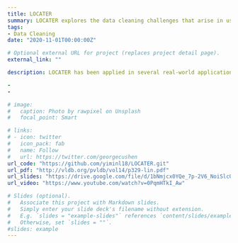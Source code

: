 ```yaml
---
title: LOCATER
summary: LOCATER explores the data cleaning challenges that arise in using WiFi connectivity data to locate users to semantic indoor locations such as buildings, regions, rooms. WiFi connectivity data consists of sporadic connections between devices and nearby WiFi access points (APs), each of which may cover a relatively large area within a building. Our system, entitled semantic LOCATion cleanER (LOCATER), postulates semantic localization as a series of data cleaning tasks - first, it treats the problem of determining the AP to which a device is connected between any two of its connection events as a missing value detection and repair problem. It then associates the device with the semantic subregion (e.g., a conference room in the region) by postulating it as a location disambiguation problem. LOCATER uses a bootstrapping semi-supervised learning method for coarse localization and a probabilistic method to achieve finer localization. The paper shows that LOCATER can achieve significantly high accuracy at both the coarse and fine levels. Comparing with localisation techniques in sensor network community, LOCATER is 1) *off-the-shelf*, i.e., LOCATER does not reuqire installing any new hardwares in buildins and thus could potentially be widely deployed; 2) *passive*, i.e.,  LOCATER does not need to install any new softwares in users' side, such as phone or laptop; 3) *effective*, i.e., LOCATER can achieve around 90\% accuracy, which is a good number for many applications. 
tags:
- Data Cleaning
date: "2020-11-01T00:00:00Z"

# Optional external URL for project (replaces project detail page).
external_link: ""

description: LOCATER has been applied in several real-world applications, such as T-COVE project including real-time occupancy and contact tracing, and has been deployed in UCI and BSU campuses over 30+ buildings since 2020.  The technical paper of LOCATER appears in PVLDB 2021, volumn 13, page 329–341. Please check the following links to see our real-world applications that are being used in UCI and BSU built based on LOCATER. 

- 
- 

# image:
#   caption: Photo by rawpixel on Unsplash
#   focal_point: Smart

# links:
# - icon: twitter
#   icon_pack: fab
#   name: Follow
#   url: https://twitter.com/georgecushen
url_code: "https://github.com/yiminl18/LOCATER.git"
url_pdf: "http://vldb.org/pvldb/vol14/p329-lin.pdf"
url_slides: "https://drive.google.com/file/d/1bNmjcx0YQe_7p-2V6_NoiSlcQiMx08Ud/view"
url_video: "https://www.youtube.com/watch?v=0PqmHTkI_Aw"

# Slides (optional).
#   Associate this project with Markdown slides.
#   Simply enter your slide deck's filename without extension.
#   E.g. `slides = "example-slides"` references `content/slides/example-slides.md`.
#   Otherwise, set `slides = ""`.
#slides: example
---
```


